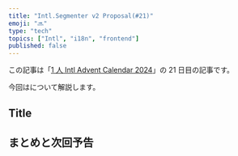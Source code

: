 ```yaml
---
title: "Intl.Segmenter v2 Proposal(#21)"
emoji: "🔜"
type: "tech"
topics: ["Intl", "i18n", "frontend"]
published: false
---
```


この記事は「[1 人 Intl Advent Calendar 2024](https://adventar.org/calendars/10555)」の 21 日目の記事です。

今回はについて解説します。

## Title

## まとめと次回予告
